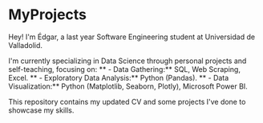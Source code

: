 # MyProjects
Hey! I'm Édgar, a last year Software Engineering student at Universidad de Valladolid.

I'm currently specializing in Data Science through personal projects and self-teaching, focusing on:
**  - Data Gathering:** SQL, Web Scraping, Excel.
**  - Exploratory Data Analysis:** Python (Pandas).
**  - Data Visualization:** Python (Matplotlib, Seaborn, Plotly), Microsoft Power BI.

This repository contains my updated CV and some projects I've done to showcase my skills.
